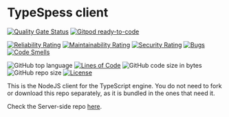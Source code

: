 # TypeSpess client
[![Quality Gate Status](https://sonarcloud.io/api/project_badges/measure?project=Civ13_typespess-client&metric=alert_status)](https://sonarcloud.io/dashboard?id=Civ13_typespess-client)
[![Gitpod ready-to-code](https://img.shields.io/badge/Gitpod-ready--to--code-blue?logo=gitpod)](https://gitpod.io/#https://github.com/Civ13/typespess-client)

[![Reliability Rating](https://sonarcloud.io/api/project_badges/measure?project=Civ13_typespess-client&metric=reliability_rating)](https://sonarcloud.io/dashboard?id=Civ13_typespess-client)
[![Maintainability Rating](https://sonarcloud.io/api/project_badges/measure?project=Civ13_typespess-client&metric=sqale_rating)](https://sonarcloud.io/dashboard?id=Civ13_typespess-client)
[![Security Rating](https://sonarcloud.io/api/project_badges/measure?project=Civ13_typespess-client&metric=security_rating)](https://sonarcloud.io/dashboard?id=Civ13_typespess-client)
[![Bugs](https://sonarcloud.io/api/project_badges/measure?project=Civ13_typespess-client&metric=bugs)](https://sonarcloud.io/dashboard?id=Civ13_typespess-client)
[![Code Smells](https://sonarcloud.io/api/project_badges/measure?project=Civ13_typespess-client&metric=code_smells)](https://sonarcloud.io/dashboard?id=Civ13_ctypespess-client)

![GitHub top language](https://img.shields.io/github/languages/top/civ13/typespess-client)
[![Lines of Code](https://sonarcloud.io/api/project_badges/measure?project=Civ13_typespess-client&metric=ncloc)](https://sonarcloud.io/dashboard?id=Civ13_typespess-client)
![GitHub code size in bytes](https://img.shields.io/github/languages/code-size/civ13/typespess-client)
![GitHub repo size](https://img.shields.io/github/repo-size/civ13/typespess-client)
[![License](https://img.shields.io/github/license/civ13/typespess-client?color=blue)](https://github.com/Civ13/typespess-client/blob/master/LICENSE.md)

This is the NodeJS client for the TypeScript engine. You do not need to fork or download this repo separately, as it is bundled in the ones that need it.

Check the Server-side repo [here](https://github.com/civ13/civ13-typespess).
